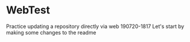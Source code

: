 # WebTest
Practice updating a repository directly via web
190720-1817 Let's start by making some changes to the readme
